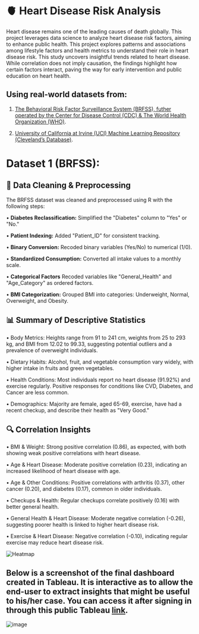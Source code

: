 # 🫀 Heart Disease Risk Analysis

Heart disease remains one of the leading causes of death globally. This project leverages data science to analyze heart disease risk factors, aiming to enhance public health. This project explores patterns and associations among lifestyle factors and health metrics to understand their role in heart disease risk. This study uncovers insightful trends related to heart disease. While correlation does not imply causation, the findings highlight how certain factors interact, paving the way for early intervention and public education on heart health.

## Using real-world datasets from:

1) [The Behavioral Risk Factor Surveillance System (BRFSS), futher operated by the Center for Disease Control (CDC) & The World Health Organization (WHO)](https://www.kaggle.com/datasets/alphiree/cardiovascular-diseases-risk-prediction-dataset?select=CVD_cleaned.csv).
   
2) [University of California at Irvine (UCI) Machine Learning Repository (Cleveland’s Database)](https://archive.ics.uci.edu/dataset/45/heart+disease).

# Dataset 1 (BRFSS):

## 🧹 Data Cleaning & Preprocessing

The BRFSS dataset was cleaned and preprocessed using R with the following steps:

• **Diabetes Reclassification:** Simplified the "Diabetes" column to "Yes" or "No."

• **Patient Indexing:** Added "Patient_ID" for consistent tracking.

• **Binary Conversion:** Recoded binary variables (Yes/No) to numerical (1/0).

• **Standardized Consumption:** Converted all intake values to a monthly scale.

• **Categorical Factors** Recoded variables like "General_Health" and "Age_Category" as ordered factors.

• **BMI Categorization:** Grouped BMI into categories: Underweight, Normal, Overweight, and Obesity.

## 📊 Summary of Descriptive Statistics

• Body Metrics: Heights range from 91 to 241 cm, weights from 25 to 293 kg, and BMI from 12.02 to 99.33, suggesting potential outliers and a prevalence of overweight individuals.

• Dietary Habits: Alcohol, fruit, and vegetable consumption vary widely, with higher intake in fruits and green vegetables.

• Health Conditions: Most individuals report no heart disease (91.92%) and exercise regularly. Positive responses for conditions like CVD, Diabetes, and Cancer are less common.

• Demographics: Majority are female, aged 65-69, exercise, have had a recent checkup, and describe their health as "Very Good."

## 🔍 Correlation Insights

• BMI & Weight: Strong positive correlation (0.86), as expected, with both showing weak positive correlations with heart disease.

• Age & Heart Disease: Moderate positive correlation (0.23), indicating an increased likelihood of heart disease with age.

• Age & Other Conditions: Positive correlations with arthritis (0.37), other cancer (0.20), and diabetes (0.17), common in older individuals.

• Checkups & Health: Regular checkups correlate positively (0.16) with better general health.

• General Health & Heart Disease: Moderate negative correlation (-0.26), suggesting poorer health is linked to higher heart disease risk.

• Exercise & Heart Disease: Negative correlation (-0.10), indicating regular exercise may reduce heart disease risk.

![Heatmap](https://github.com/AyahIbrahim/heart-disease-risk-analysis/blob/47f72bf5a6cff5bea167bbcf016cb0fd103dcf6d/Python%20and%20R%20code/Correlation%20to%20Target%20Variable.png)

## Below is a screenshot of the final dashboard created in Tableau. It is interactive as to allow the end-user to extract insights that might be useful to his/her case. You can access it after signing in through this public Tableau [link](https://public.tableau.com/views/HeartDiseaseRiskFactorsDashboard/New?:language=en-US&:display_count=n&:origin=viz_share_link).

![image](https://github.com/AyahIbrahim/heart-disease-risk-factors-analysis/assets/133911178/762e0932-7379-4d8a-9e50-5d8a46cd2fb0)
